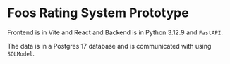 # Foos Rating System Prototype

Frontend is in Vite and React and Backend is in Python 3.12.9 and `FastAPI`.

The data is in a Postgres 17 database and is communicated with using `SQLModel`.

